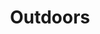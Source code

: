---
title: Outdoors
crosslinks:
- youtubefactsbot
- autotldr
- climbing
- youtubot
- SoPosts
- bugout
- hiking
- videos
- NatureIsFuckingLit
- anti_gif_bot
- NorthernWilds
- PakistaniLeft
- ireland
- backpacking
- antarctica
- foraging
- Ultralight
- Infographics
- Shambhala
- norcalhiking
---